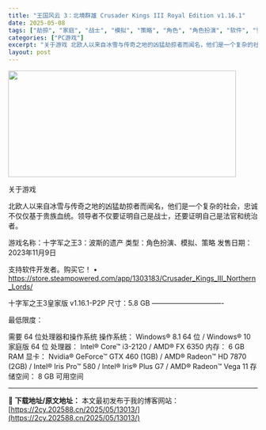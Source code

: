 ```yaml
---
title: "王国风云 3：北境群雄 Crusader Kings III Royal Edition v1.16.1"
date: 2025-05-08
tags: ["劫掠", "家庭", "战士", "模拟", "策略", "角色", "角色扮演", "软件", "雪"]
categories: ["PC游戏"]
excerpt: "关于游戏 北欧人以来自冰雪与传奇之地的凶猛劫掠者而闻名，他们是一个复杂的社会，忠诚不仅仅基于贵族血统。领导者不仅要证明自己是战士，还要证明自己是法官和统治者。 游戏名称：十字军之王3：波斯的遗产 类型：角色扮演、模拟、策略 发售日期：2023年11月9日 支持软件开发者。购买它！ • https:/&hellip;"
layout: post
---
```


<img class="aligncenter size-full wp-image-12989" src="https://2cy.202588.cn/wp-content/uploads/2025/05/2025050802545568.webp" alt="" width="460" height="215" />

关于游戏

北欧人以来自冰雪与传奇之地的凶猛劫掠者而闻名，他们是一个复杂的社会，忠诚不仅仅基于贵族血统。领导者不仅要证明自己是战士，还要证明自己是法官和统治者。

游戏名称：十字军之王3：波斯的遗产
类型：角色扮演、模拟、策略
发售日期：2023年11月9日

支持软件开发者。购买它！
• https://store.steampowered.com/app/1303183/Crusader_Kings_III_Northern_Lords/

十字军之王3皇家版 v1.16.1-P2P
尺寸：5.8 GB
——————————-

最低限度：

需要 64 位处理器和操作系统
操作系统： Windows® 8.1 64 位 / Windows® 10 家庭版 64 位
处理器： Intel® Core™ i3-2120 / AMD® FX 6350
内存： 6 GB RAM
显卡： Nvidia® GeForce™ GTX 460 (1GB) / AMD® Radeon™ HD 7870 (2GB) / Intel® Iris Pro™ 580 / Intel® Iris® Plus G7 / AMD® Radeon™ Vega 11
存储空间： 8 GB 可用空间

---
📖 **下载地址/原文地址：** 本文最初发布于我的博客网站：[https://2cy.202588.cn/2025/05/13013/](https://2cy.202588.cn/2025/05/13013/)
